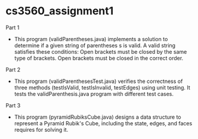 # cs3560_assignment1

Part 1
- This program (validParentheses.java) implements a solution to determine if a given string of parentheses s is valid. A valid string satisfies these conditions:
Open brackets must be closed by the same type of brackets.
Open brackets must be closed in the correct order.

Part 2
- This program (validParenthesesTest.java) verifies the correctness of three methods (testIsValid, testIsInvalid, testEdges) using unit testing. It tests the validParenthesis.java program with different test cases.

Part 3
- This program (pyramidRubiksCube.java) designs a data structure to represent a Pyramid Rubik's Cube, including the state, edges, and faces requires for solving it.
